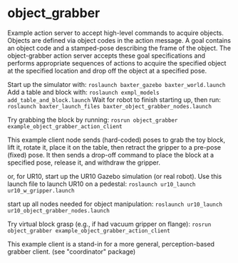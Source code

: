 # object_grabber
Example action server to accept high-level commands to acquire objects.
Objects are defined via object codes in the action message.
A goal contains an object code and a stamped-pose describing the frame of the object.
The object-grabber action server accepts these goal specifications and performs appropriate
sequences of actions to acquire the specified object at the specified location and
drop off the object at a specified pose.

Start up the simulator with:
`roslaunch baxter_gazebo baxter_world.launch`
Add a table and block with:
`roslaunch exmpl_models add_table_and_block.launch`
Wait for robot to finish starting up, then run:
`roslaunch baxter_launch_files baxter_object_grabber_nodes.launch`

Try grabbing the block by running:
`rosrun object_grabber example_object_grabber_action_client` 

This example client node sends (hard-coded) poses to grab the toy block, lift it,
rotate it, place it on the table, then retract the gripper to a pre-pose (fixed) pose.
It then sends a drop-off command to place the block at a specified pose, release it,
and withdraw the gripper.

or, for UR10, start up the UR10 Gazebo simulation (or real robot).
Use this launch file to launch UR10 on a pedestal:
`roslaunch ur10_launch ur10_w_gripper.launch`

start up all nodes needed for object manipulation:
`roslaunch ur10_launch ur10_object_grabber_nodes.launch`

Try virtual block grasp (e.g., if had vacuum gripper on flange):
`rosrun object_grabber example_object_grabber_action_client` 


This example client is a stand-in for a more general, perception-based grabber client. 
(see "coordinator" package)  
